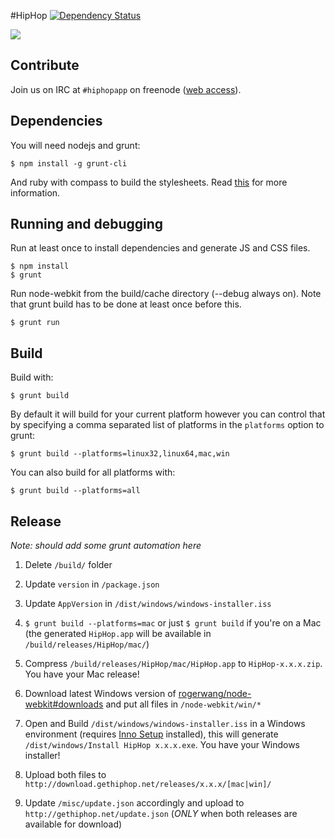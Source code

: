 #HipHop [![Dependency Status](https://david-dm.org/hiphopapp/hiphop.svg?theme=shields.io)](https://david-dm.org/hiphopapp/hiphop)

![](http://gethiphop.net/images/screenshot.png)

## Contribute

Join us on IRC at `#hiphopapp` on freenode ([web access](http://webchat.freenode.net/?channels=hiphopapp)).

## Dependencies

You will need nodejs and grunt:

    $ npm install -g grunt-cli

And ruby with compass to build the stylesheets. Read [this](http://thesassway.com/beginner/getting-started-with-sass-and-compass) for more information.

## Running and debugging

Run at least once to install dependencies and generate JS and CSS files.

    $ npm install
    $ grunt

Run node-webkit from the build/cache directory (--debug always on). Note that grunt build has to be done at least once before this.

    $ grunt run

## Build

Build with:

    $ grunt build

By default it will build for your current platform however you can control that
by specifying a comma separated list of platforms in the `platforms` option to
grunt:

    $ grunt build --platforms=linux32,linux64,mac,win

You can also build for all platforms with:

    $ grunt build --platforms=all

## Release

_Note: should add some grunt automation here_

1. Delete `/build/` folder

2. Update `version` in `/package.json`

3. Update `AppVersion` in `/dist/windows/windows-installer.iss`

4. `$ grunt build --platforms=mac` or just `$ grunt build` if you're on a Mac (the generated `HipHop.app` will be available in `/build/releases/HipHop/mac/`)

5. Compress `/build/releases/HipHop/mac/HipHop.app` to `HipHop-x.x.x.zip`. You have your Mac release!

6. Download latest Windows version of [rogerwang/node-webkit#downloads](https://github.com/rogerwang/node-webkit#downloads) and put all files in `/node-webkit/win/*`

7. Open and Build `/dist/windows/windows-installer.iss` in a Windows environment (requires [Inno Setup](http://www.jrsoftware.org/isdl.php#stable) installed), this will generate `/dist/windows/Install HipHop x.x.x.exe`. You have your Windows installer!

8. Upload both files to `http://download.gethiphop.net/releases/x.x.x/[mac|win]/`

9. Update `/misc/update.json` accordingly and upload to `http://gethiphop.net/update.json` (*ONLY* when both releases are available for download)
